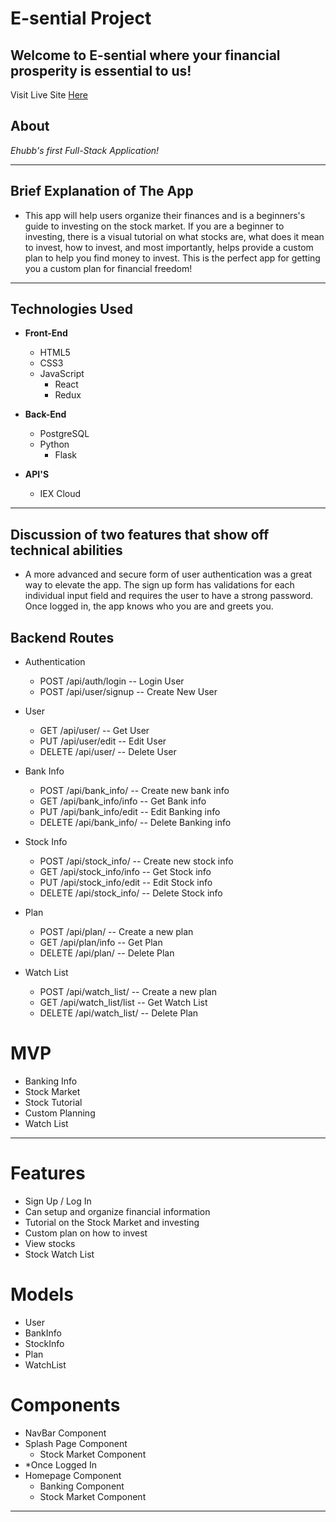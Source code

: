 # **E-sential Project**

## **Welcome to E-sential where your financial prosperity is essential to us!**

Visit Live Site [Here](#)

## **About**



_Ehubb's first Full-Stack Application!_

---

## **Brief Explanation of The App** 

- This app will help users organize their finances and is a beginners's guide to investing on the stock market. If you are a beginner to investing, there is a visual tutorial on what stocks are, what does it mean to invest, how to invest, and most importantly, helps provide a custom plan to help you find money to invest. This is the perfect app for getting you a custom plan for financial freedom!

---

## **Technologies Used**

- **Front-End**

    - HTML5
    - CSS3
    - JavaScript
        - React
        - Redux

- **Back-End**

    - PostgreSQL
    - Python
        - Flask

- **API'S**

    - IEX Cloud

---

## **Discussion of two features that show off technical abilities**

- A more advanced and secure form of user authentication was a great way to elevate the app. The sign up form has validations for each individual input field and requires the user to have a strong password. Once logged in, the app knows who you are and greets you.


## **Backend Routes**

- Authentication
    - POST /api/auth/login -- Login User
    - POST /api/user/signup -- Create New User

- User
    - GET /api/user/ -- Get User
    - PUT /api/user/edit -- Edit User
    - DELETE /api/user/ -- Delete User

- Bank Info
    - POST /api/bank_info/ -- Create new bank info
    - GET /api/bank_info/info -- Get Bank info
    - PUT /api/bank_info/edit -- Edit Banking info
    - DELETE /api/bank_info/ -- Delete Banking info

- Stock Info
    - POST /api/stock_info/ -- Create new stock info
    - GET /api/stock_info/info -- Get Stock info
    - PUT /api/stock_info/edit -- Edit Stock info
    - DELETE /api/stock_info/ -- Delete Stock info

- Plan
    - POST /api/plan/ -- Create a new plan
    - GET /api/plan/info -- Get Plan
    - DELETE /api/plan/ -- Delete Plan

- Watch List 
    - POST /api/watch_list/ -- Create a new plan
    - GET /api/watch_list/list -- Get Watch List
    - DELETE /api/watch_list/ -- Delete Plan


# **MVP** 

- Banking Info
- Stock Market
- Stock Tutorial
- Custom Planning
- Watch List

---

# **Features**

- Sign Up / Log In
- Can setup and organize financial information
- Tutorial on the Stock Market and investing
- Custom plan on how to invest
- View stocks
- Stock Watch List

# **Models**

- User
- BankInfo
- StockInfo
- Plan
- WatchList

# **Components**

- NavBar Component
- Splash Page Component
    - Stock Market Component
- *Once Logged In
- Homepage Component
    - Banking Component
    - Stock Market Component
---